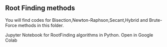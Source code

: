 ## Root Finding methods 

You will find codes for Bisection,Newton-Raphson,Secant,Hybrid and Brute-Force methods in this folder.

Jupyter Notebook for RootFinding algorithms in Python.
Open in Google Colab
